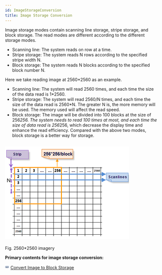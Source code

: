 ```yaml
---
id: ImageStorageConversion
title: Image Storage Conversion
---
```

Image storage modes contain scanning line storage, stripe storage, and block storage. The read modes are different according to the different storage modes.

  * Scanning line: The system reads on row at a time.
  * Stripe storage: The system reads N rows according to the specified stripe width N.
  * Block storage: The system reads N blocks according to the specified block number N.

Here we take reading image at 2560*2560 as an example.

  * Scanning line: The system will read 2560 times, and each time the size of the data read is 1*2560.
  * Stripe storage: The system will read 2560/N times, and each time the size of the data read is 2560*N. The greater N is, the more memory will be used. The memory used will affect the read speed.
  * Block storage: The image will be divided into 100 blocks at the size of 256*256. The system needs to read 100 times at most, and each time the size of data read is 256*256, which decrease the display time and enhance the read efficiency. Compared with the above two modes, block storage is a better way for storage.

![](img-en/ImageStorage.png)  
---  
Fig. 2560*2560 imagery  
  
**Primary contents for image storage conversion:**

![](../../img/smalltitle.png)  [Convert Image to Block Storage](ImageConvertToBlock.htm)



